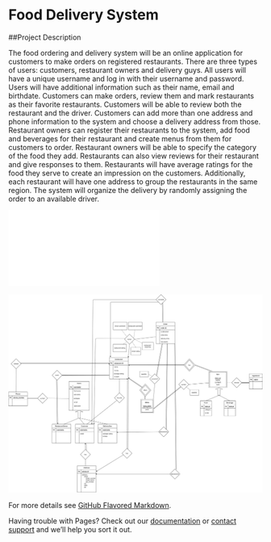 # Food Delivery System

##Project Description

The food ordering and delivery system will be an online application for customers to make orders on registered restaurants. There are three types of users: customers, restaurant owners and delivery guys. All users will have a unique username and log in with their username and password. Users will have additional information such as their name, email and birthdate. Customers can make orders, review them and mark restaurants as their favorite restaurants. Customers will be able to review both the restaurant and the driver. Customers can add more than one address and phone information to the system and choose a delivery address from those. Restaurant owners can register their restaurants to the system, add food and beverages for their restaurant and create menus from them for customers to order. Restaurant owners will be able to specify the category of the food they add. Restaurants can also view reviews for their restaurant and give responses to them. Restaurants will have average ratings for the food they serve to create an impression on the customers. Additionally, each restaurant will have one address to group the restaurants in the same region. The system will organize the delivery by randomly assigning the order to an available driver.

![Link to the report](CS353Proposal.pdf)

![E/R Diagram](/assets/images/FoodOrderDeliverySystemERDiagram.png)

For more details see [GitHub Flavored Markdown](https://guides.github.com/features/mastering-markdown/).

Having trouble with Pages? Check out our [documentation](https://docs.github.com/categories/github-pages-basics/) or [contact support](https://support.github.com/contact) and we’ll help you sort it out.
